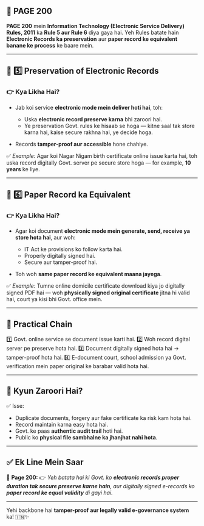## 📄 **PAGE 200**

**PAGE 200** mein **Information Technology (Electronic Service Delivery) Rules, 2011** ka **Rule 5 aur Rule 6** diya gaya hai.
Yeh Rules batate hain **Electronic Records ka preservation** aur **paper record ke equivalent banane ke process** ke baare mein.

---

## 🔹 **5️⃣ Preservation of Electronic Records**

### 👉 Kya Likha Hai?

* Jab koi service **electronic mode mein deliver hoti hai**, toh:

  * Uska **electronic record preserve karna** bhi zaroori hai.
  * Ye preservation Govt. rules ke hisaab se hoga — kitne saal tak store karna hai, kaise secure rakhna hai, ye decide hoga.
* Records **tamper-proof aur accessible** hone chahiye.

✅ *Example:* Agar koi Nagar Nigam birth certificate online issue karta hai, toh uska record digitally Govt. server pe secure store hoga — for example, **10 years** ke liye.

---

## 🔹 **6️⃣ Paper Record ka Equivalent**

### 👉 Kya Likha Hai?

* Agar koi document **electronic mode mein generate, send, receive ya store hota hai**, aur woh:

  * IT Act ke provisions ko follow karta hai.
  * Properly digitally signed hai.
  * Secure aur tamper-proof hai.
* Toh woh **same paper record ke equivalent maana jayega**.

✅ *Example:* Tumne online domicile certificate download kiya jo digitally signed PDF hai — woh **physically signed original certificate** jitna hi valid hai, court ya kisi bhi Govt. office mein.

---

## 🧩 **Practical Chain**

1️⃣ Govt. online service se document issue karti hai.
2️⃣ Woh record digital server pe preserve hota hai.
3️⃣ Document digitally signed hota hai → tamper-proof hota hai.
4️⃣ E-document court, school admission ya Govt. verification mein paper original ke barabar valid hota hai.

---

## 🔹 **Kyun Zaroori Hai?**

✅ Isse:

* Duplicate documents, forgery aur fake certificate ka risk kam hota hai.
* Record maintain karna easy hota hai.
* Govt. ke paas **authentic audit trail** hoti hai.
* Public ko **physical file sambhalne ka jhanjhat nahi hota**.

---

## ✅ **Ek Line Mein Saar**

📌 **Page 200:**
👉 *Yeh batata hai ki Govt. ko **electronic records proper duration tak secure preserve karne hain**, aur digitally signed e-records ko **paper record ke equal validity** di gayi hai.*

---

Yehi backbone hai **tamper-proof aur legally valid e-governance system** ka! 🇮🇳✨
